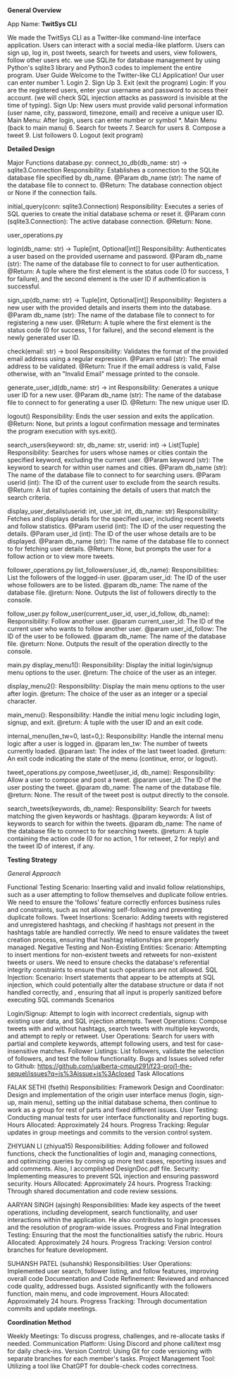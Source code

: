 **General Overview**

App Name: **TwitSys CLI**

We made the TwitSys CLI as a Twitter-like command-line interface application. Users can interact with a social media-like platform. Users can sign up, log in, post tweets, search for tweets and users, view followers, follow other users etc. we use SQLite for database management by using Python's sqlite3 library and Python3 codes to implement the entire program. User Guide Welcome to the Twitter-like CLI Application! Our user can enter number 1. Login 2. Sign Up 3. Exit (exit the program) Login: If you are the registered users, enter your username and password to access their account. (we will check SQL injection attacks as password is invisible at the time of typing). Sign Up: New users must provide valid personal information (user name, city, password, timezone, email) and receive a unique user ID. Main Menu: After login, users can enter number or symbol *. Main Menu (back to main manu) 6. Search for tweets 7. Search for users 8. Compose a tweet 9. List followers 0. Logout (exit program)

**Detailed Design**

Major Functions database.py: connect_to_db(db_name: str) -> sqlite3.Connection Responsibility: Establishes a connection to the SQLite database file specified by db_name. @Param db_name (str): The name of the database file to connect to. @Return: The database connection object or None if the connection fails.

initial_query(conn: sqlite3.Connection) Responsibility: Executes a series of SQL queries to create the initial database schema or reset it. @Param conn (sqlite3.Connection): The active database connection. @Return: None.

user_operations.py

login(db_name: str) -> Tuple[int, Optional[int]] Responsibility: Authenticates a user based on the provided username and password. @Param db_name (str): The name of the database file to connect to for user authentication. @Return: A tuple where the first element is the status code (0 for success, 1 for failure), and the second element is the user ID if authentication is successful.

sign_up(db_name: str) -> Tuple[int, Optional[int]] Responsibility: Registers a new user with the provided details and inserts them into the database. @Param db_name (str): The name of the database file to connect to for registering a new user. @Return: A tuple where the first element is the status code (0 for success, 1 for failure), and the second element is the newly generated user ID.

check(email: str) -> bool Responsibility: Validates the format of the provided email address using a regular expression. @Param email (str): The email address to be validated. @Return: True if the email address is valid, False otherwise, with an "Invalid Email" message printed to the console.

generate_user_id(db_name: str) -> int Responsibility: Generates a unique user ID for a new user. @Param db_name (str): The name of the database file to connect to for generating a user ID. @Return: The new unique user ID.

logout() Responsibility: Ends the user session and exits the application. @Return: None, but prints a logout confirmation message and terminates the program execution with sys.exit().

search_users(keyword: str, db_name: str, userid: int) -> List[Tuple] Responsibility: Searches for users whose names or cities contain the specified keyword, excluding the current user. @Param keyword (str): The keyword to search for within user names and cities. @Param db_name (str): The name of the database file to connect to for searching users. @Param userid (int): The ID of the current user to exclude from the search results. @Return: A list of tuples containing the details of users that match the search criteria.

display_user_details(userid: int, user_id: int, db_name: str) Responsibility: Fetches and displays details for the specified user, including recent tweets and follow statistics. @Param userid (int): The ID of the user requesting the details. @Param user_id (int): The ID of the user whose details are to be displayed. @Param db_name (str): The name of the database file to connect to for fetching user details. @Return: None, but prompts the user for a follow action or to view more tweets.

follower_operations.py list_followers(user_id, db_name): Responsibilities: List the followers of the logged-in user. @param user_id: The ID of the user whose followers are to be listed. @param db_name: The name of the database file. @return: None. Outputs the list of followers directly to the console.

follow_user.py follow_user(current_user_id, user_id_follow, db_name): Responsibility: Follow another user. @param current_user_id: The ID of the current user who wants to follow another user. @param user_id_follow: The ID of the user to be followed. @param db_name: The name of the database file. @return: None. Outputs the result of the operation directly to the console.

main.py display_menu1(): Responsibility: Display the initial login/signup menu options to the user. @return: The choice of the user as an integer.

display_menu2(): Responsibility: Display the main menu options to the user after login. @return: The choice of the user as an integer or a special character.

main_menu(): Responsibility: Handle the initial menu logic including login, signup, and exit. @return: A tuple with the user ID and an exit code.

internal_menu(len_tw=0, last=0,): Responsibility: Handle the internal menu logic after a user is logged in. @param len_tw: The number of tweets currently loaded. @param last: The index of the last tweet loaded. @return: An exit code indicating the state of the menu (continue, error, or logout).

tweet_operations.py compose_tweet(user_id, db_name): Responsibility: Allow a user to compose and post a tweet. @param user_id: The ID of the user posting the tweet. @param db_name: The name of the database file. @return: None. The result of the tweet post is output directly to the console.

search_tweets(keywords, db_name): Responsibility: Search for tweets matching the given keywords or hashtags. @param keywords: A list of keywords to search for within the tweets. @param db_name: The name of the database file to connect to for searching tweets. @return: A tuple containing the action code (0 for no action, 1 for retweet, 2 for reply) and the tweet ID of interest, if any.

**Testing Strategy**

_General Approach_

Functional Testing Scenario: Inserting valid and invalid follow relationships, such as a user attempting to follow themselves and duplicate follow entries. We need to ensure the 'follows' feature correctly enforces business rules and constraints, such as not allowing self-following and preventing duplicate follows. Tweet Insertions: Scenario: Adding tweets with registered and unregistered hashtags, and checking if hashtags not present in the hashtags table are handled correctly. We need to ensure validates the tweet creation process, ensuring that hashtag relationships are properly managed. Negative Testing and Non-Existing Entities: Scenario: Attempting to insert mentions for non-existent tweets and retweets for non-existent tweets or users. We need to ensure checks the database's referential integrity constraints to ensure that such operations are not allowed. SQL Injection: Scenario: Insert statements that appear to be attempts at SQL injection, which could potentially alter the database structure or data if not handled correctly, and , ensuring that all input is properly sanitized before executing SQL commands Scenarios

Login/Signup: Attempt to login with incorrect credentials, signup with existing user data, and SQL injection attempts.
Tweet Operations: Compose tweets with and without hashtags, search tweets with multiple keywords, and attempt to reply or retweet.
User Operations: Search for users with partial and complete keywords, attempt following users, and test for case-insensitive matches.
Follower Listings: List followers, validate the selection of followers, and test the follow functionality. Bugs and Issues solved refer to Github: https://github.com/ualberta-cmput291/f23-proj1-the-sequel/issues?q=is%3Aissue+is%3Aclosed
Task Allocations

FALAK SETHI (fsethi) Responsibilities: Framework Design and Coordinator: Design and implementation of the origin user interface menus (login, sign-up, main menu), setting up the initial database schema, then continue to work as a group for rest of parts and fixed different issues. User Testing: Conducting manual tests for user interface functionality and reporting bugs. Hours Allocated: Approximately 24 hours. Progress Tracking: Regular updates in group meetings and commits to the version control system.

ZHIYUAN LI (zhiyua15) Responsibilities: Adding follower and followed functions, check the functionalities of login and, managing connections, and optimizing queries by coming up more test cases, reporting issues and add comments. Also, I accomplished DesignDoc.pdf file. Security: Implementing measures to prevent SQL injection and ensuring password security. Hours Allocated: Approximately 24 hours. Progress Tracking: Through shared documentation and code review sessions.

AARYAN SINGH (ajsingh) Responsibilities: Made key aspects of the tweet operations, including development, search functionality, and user interactions within the application. He also contributes to login processes and the resolution of program-wide issues. Progress and Final Integration Testing: Ensuring that the most the functionalities satisfy the rubric. Hours Allocated: Approximately 24 hours. Progress Tracking: Version control branches for feature development.

SUHANSH PATEL (suhanshk) Responsibilities: User Operations: Implemented user search, follower listing, and follow features, improving overall code Documentation and Code Refinement: Reviewed and enhanced code quality, addressed bugs. Assisted significantly with the followers function, main menu, and code improvement. Hours Allocated: Approximately 24 hours. Progress Tracking: Through documentation commits and update meetings.

**Coordination Method**

Weekly Meetings: To discuss progress, challenges, and re-allocate tasks if needed. Communication Platform: Using Discord and phone call/text msg for daily check-ins. Version Control: Using Git for code versioning with separate branches for each member's tasks. Project Management Tool: Utilizing a tool like ChatGPT for double-check codes correctness.
